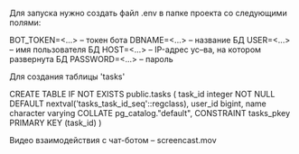 Для запуска нужно создать файл .env в папке проекта со следующими полями:

BOT_TOKEN=<...> – токен бота
DBNAME=<...> – название БД
USER=<...> – имя пользователя БД
HOST=<...> – IP-адрес ус–ва, на котором развернута БД
PASSWORD=<...> – пароль

Для создания таблицы 'tasks'

CREATE TABLE IF NOT EXISTS public.tasks
(
    task_id integer NOT NULL DEFAULT nextval('tasks_task_id_seq'::regclass),
    user_id bigint,
    name character varying COLLATE pg_catalog."default",
    CONSTRAINT tasks_pkey PRIMARY KEY (task_id)
)

Видео взаимодействия с чат-ботом – screencast.mov

